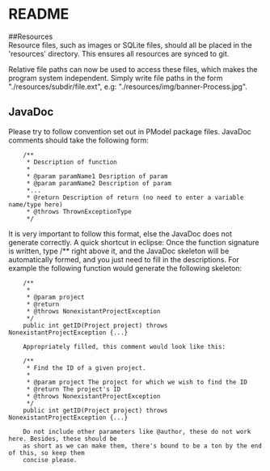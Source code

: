 README
=====
##Resources  
Resource files, such as images or SQLite files, should all be placed in the 'resources' directory. This ensures all resources are synced to git.

Relative file paths can now be used to access these files, which makes the program system independent. Simply write file paths in the form "./resources/subdir/file.ext", e.g: "./resources/img/banner-Process.jpg".
 

## JavaDoc
Please try to follow convention set out in PModel package files. JavaDoc comments should take the following form:

		/**
		 * Description of function
		 *
		 * @param paramName1 Desription of param
		 * @param paramName2 Description of param
		 *...
		 * @return Description of return (no need to enter a variable name/type here)
		 * @throws ThrownExceptionType
		 */

 It is very important to follow this format, else the JavaDoc does not generate correctly. A quick shortcut in eclipse:
 		Once the function signature is written, type /**<NEW LINE> right above it, and the JavaDoc skeleton will be 
 		automatically formed, and you just need to fill in the descriptions. For example the following function would
 		generate the following skeleton:

 		/**
		 * 
		 * @param project
		 * @return
		 * @throws NonexistantProjectException
		 */
		public int getID(Project project) throws NonexistantProjectException {...}

 		Appropriately filled, this comment would look like this:

 		/**
 		 * Find the ID of a given project.
 		 *
 		 * @param project The project for which we wish to find the ID
 		 * @return The project's ID 
 		 * @throws NonexistantProjectException
 		 */
 		public int getID(Project project) throws NonexistantProjectException {...}

 		Do not include other parameters like @author, these do not work here. Besides, these should be
 		as short as we can make them, there's bound to be a ton by the end of this, so keep them
 		concise please.


